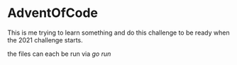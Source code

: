 # AdventOfCode

This is me trying to learn something and do this challenge to be ready when the 2021 challenge starts.

the files can each be run via *go run*